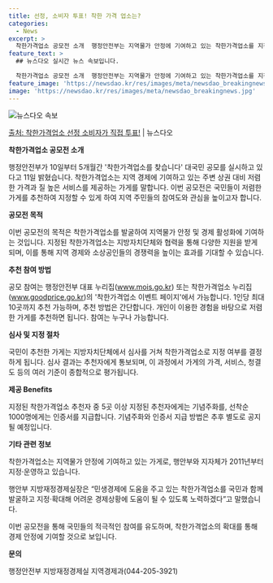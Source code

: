 ```yaml
---
title: 선정, 소비자 투표! 착한 가격 업소는?
categories:
  - News
excerpt: >
  착한가격업소 공모전 소개  행정안전부는 지역물가 안정에 기여하고 있는 착한가격업소를 지정·확대하기 위해 ‘착…
feature_text: >
  ## 뉴스다오 실시간 뉴스 속보입니다.

  착한가격업소 공모전 소개  행정안전부는 지역물가 안정에 기여하고 있는 착한가격업소를 지정·확대하기 위해 ‘착…
feature_image: 'https://newsdao.kr/res/images/meta/newsdao_breakingnews.jpg'
image: 'https://newsdao.kr/res/images/meta/newsdao_breakingnews.jpg'
---
```


![뉴스다오 속보](https://newsdao.kr/res/images/meta/newsdao_breakingnews.jpg)

[출처: 착한가격업소 선정 소비자가 직접 투표!](https://newsdao.kr/4172) | 뉴스다오

**착한가격업소 공모전 소개**

행정안전부가 10일부터 5개월간 '착한가격업소를 찾습니다' 대국민 공모를 실시하고 있다고 11일 밝혔습니다. 착한가격업소는 지역 경제에 기여하고 있는 주변 상권 대비 저렴한 가격과 질 높은 서비스를 제공하는 가게를 말합니다. 이번 공모전은 국민들이 저렴한 가게를 추천하여 지정할 수 있게 하여 지역 주민들의 참여도와 관심을 높이고자 합니다. 

**공모전 목적**

이번 공모전의 목적은 착한가격업소를 발굴하여 지역물가 안정 및 경제 활성화에 기여하는 것입니다. 지정된 착한가격업소는 지방자치단체와 협력을 통해 다양한 지원을 받게 되며, 이를 통해 지역 경제와 소상공인들의 경쟁력을 높이는 효과를 기대할 수 있습니다.

**추천 참여 방법**

공모 참여는 행정안전부 대표 누리집(www.mois.go.kr) 또는 착한가격업소 누리집(www.goodprice.go.kr)의 '착한가격업소 이벤트 페이지'에서 가능합니다. 1인당 최대 10곳까지 추천 가능하며, 추천 방법은 간단합니다. 개인이 이용한 경험을 바탕으로 저렴한 가게를 추천하면 됩니다. 참여는 누구나 가능합니다.

**심사 및 지정 절차**

국민이 추천한 가게는 지방자치단체에서 심사를 거쳐 착한가격업소로 지정 여부를 결정하게 됩니다. 심사 결과는 추천자에게 통보되며, 이 과정에서 가게의 가격, 서비스, 청결도 등의 여러 기준이 종합적으로 평가됩니다.

**제공 Benefits**

지정된 착한가격업소 추천자 중 5곳 이상 지정된 추천자에게는 기념주화를, 선착순 1000명에게는 인증서를 지급합니다. 기념주화와 인증서 지급 방법은 추후 별도로 공지될 예정입니다.

**기타 관련 정보**

착한가격업소는 지역물가 안정에 기여하고 있는 가게로, 행안부와 지자체가 2011년부터 지정·운영하고 있습니다. 

행안부 지방재정경제실장은 “민생경제에 도움을 주고 있는 착한가격업소를 국민과 함께 발굴하고 지정·확대해 어려운 경제상황에 도움이 될 수 있도록 노력하겠다”고 말했습니다. 

이번 공모전을 통해 국민들의 적극적인 참여를 유도하며, 착한가격업소의 확대를 통해 경제 안정에 기여할 것으로 보입니다.

**문의**

행정안전부 지방재정경제실 지역경제과(044-205-3921)
